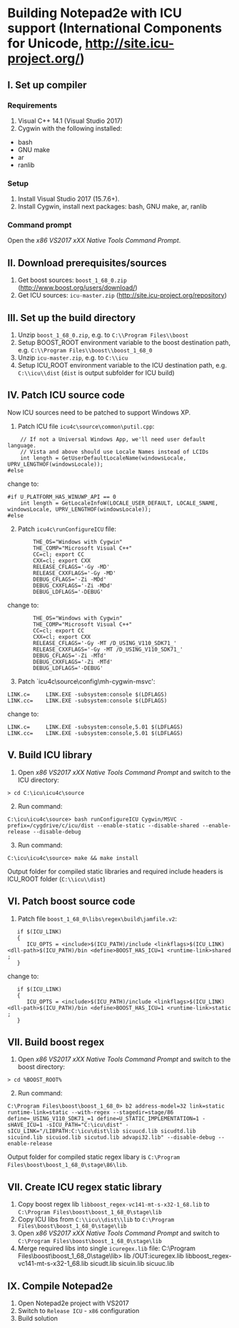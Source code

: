 # Building Notepad2e with ICU support (International Components for Unicode, http://site.icu-project.org/)

## I. Set up compiler

### Requirements
1. Visual C++ 14.1 (Visual Studio 2017)
2. Cygwin with the following installed:
* bash
* GNU make
* ar
* ranlib

### Setup
1. Install Visual Studio 2017 (15.7.6+).
2. Install Cygwin, install next packages: bash, GNU make, ar, ranlib 

### Command prompt
Open the *x86 VS2017 xXX Native Tools Command Prompt*.

## II. Download prerequisites/sources
1. Get boost sources: `boost_1_68_0.zip ` (http://www.boost.org/users/download/)
2. Get ICU sources: `icu-master.zip` (http://site.icu-project.org/repository)

## III. Set up the build directory
1. Unzip `boost_1_68_0.zip`, e.g. to `C:\\Program Files\\boost`
2. Setup BOOST_ROOT environment variable to the boost destination path, e.g. `C:\\Program Files\\boost\\boost_1_68_0`
3. Unzip `icu-master.zip`, e.g. to `C:\\icu`
4. Setup ICU_ROOT environment variable to the ICU destination path, e.g. `C:\\icu\\dist` (`dist` is output subfolder for ICU build)

## IV. Patch ICU source code
Now ICU sources need to be patched to support Windows XP.
1. Patch ICU file `icu4c\source\common\putil.cpp`:
```#if U_PLATFORM_HAS_WINUWP_API == 0
    // If not a Universal Windows App, we'll need user default language.
    // Vista and above should use Locale Names instead of LCIDs
    int length = GetUserDefaultLocaleName(windowsLocale, UPRV_LENGTHOF(windowsLocale));
#else
```
change to:
```
#if U_PLATFORM_HAS_WINUWP_API == 0
    int length = GetLocaleInfoW(LOCALE_USER_DEFAULT, LOCALE_SNAME, windowsLocale, UPRV_LENGTHOF(windowsLocale));
#else
```
2. Patch `icu4c\runConfigureICU` file:
```
        THE_OS="Windows with Cygwin"
        THE_COMP="Microsoft Visual C++"
        CC=cl; export CC
        CXX=cl; export CXX
        RELEASE_CFLAGS='-Gy -MD'
        RELEASE_CXXFLAGS='-Gy -MD'
        DEBUG_CFLAGS='-Zi -MDd'
        DEBUG_CXXFLAGS='-Zi -MDd'
        DEBUG_LDFLAGS='-DEBUG'
```
change to:
```
        THE_OS="Windows with Cygwin"
        THE_COMP="Microsoft Visual C++"
        CC=cl; export CC
        CXX=cl; export CXX
        RELEASE_CFLAGS='-Gy -MT /D_USING_V110_SDK71_'
        RELEASE_CXXFLAGS='-Gy -MT /D_USING_V110_SDK71_'
        DEBUG_CFLAGS='-Zi -MTd'
        DEBUG_CXXFLAGS='-Zi -MTd'
        DEBUG_LDFLAGS='-DEBUG'
```
3. Patch `icu4c\source\config\mh-cygwin-msvc':
```
LINK.c=		LINK.EXE -subsystem:console $(LDFLAGS)
LINK.cc=	LINK.EXE -subsystem:console $(LDFLAGS)
```
change to:
```
LINK.c=		LINK.EXE -subsystem:console,5.01 $(LDFLAGS)
LINK.cc=	LINK.EXE -subsystem:console,5.01 $(LDFLAGS)
```

## V. Build ICU library
1. Open *x86 VS2017 xXX Native Tools Command Prompt* and switch to the ICU directory:
```
> cd C:\icu\icu4c\source
```
2. Run command:
```
C:\icu\icu4c\source> bash runConfigureICU Cygwin/MSVC -prefix=/cygdrive/c/icu/dist --enable-static --disable-shared --enable-release --disable-debug
```
3. Run command:
```
C:\icu\icu4c\source> make && make install
```
Output folder for compiled static libraries and required include headers is ICU_ROOT folder (`C:\\icu\\dist`)

## VI. Patch boost source code
1. Patch file `boost_1_68_0\libs\regex\build\jamfile.v2`:
```
   if $(ICU_LINK)
   {
      ICU_OPTS = <include>$(ICU_PATH)/include <linkflags>$(ICU_LINK) <dll-path>$(ICU_PATH)/bin <define>BOOST_HAS_ICU=1 <runtime-link>shared ;
   }
```
change to:
```
   if $(ICU_LINK)
   {
      ICU_OPTS = <include>$(ICU_PATH)/include <linkflags>$(ICU_LINK) <dll-path>$(ICU_PATH)/bin <define>BOOST_HAS_ICU=1 <runtime-link>static ;
   }
```

## VII. Build boost regex
1. Open *x86 VS2017 xXX Native Tools Command Prompt* and switch to the boost directory:
```
> cd %BOOST_ROOT%
```
2. Run command:
```
C:\Program Files\boost\boost_1_68_0> b2 address-model=32 link=static runtime-link=static --with-regex --stagedir=stage/86 define=_USING_V110_SDK71_=1 define=U_STATIC_IMPLEMENTATION=1 -sHAVE_ICU=1 -sICU_PATH="C:\icu\dist" -sICU_LINK="/LIBPATH:C:\icu\dist\lib sicuucd.lib sicudtd.lib sicuind.lib sicuiod.lib sicutud.lib advapi32.lib" --disable-debug --enable-release
```
Output folder for compiled static regex libary is `C:\Program Files\boost\boost_1_68_0\stage\86\lib`.

## VII. Create ICU regex static library
1. Copy boost regex lib `libboost_regex-vc141-mt-s-x32-1_68.lib` to `C:\Program Files\boost\boost_1_68_0\stage\lib`
2. Copy ICU libs from `C:\\icu\\dist\\lib` to `C:\Program Files\boost\boost_1_68_0\stage\lib`
3. Open *x86 VS2017 xXX Native Tools Command Prompt* and switch to `C:\Program Files\boost\boost_1_68_0\stage\lib`
4. Merge required libs into single `icuregex.lib` file:
C:\Program Files\boost\boost_1_68_0\stage\lib> lib /OUT:icuregex.lib libboost_regex-vc141-mt-s-x32-1_68.lib sicudt.lib sicuin.lib sicuuc.lib

## IX. Compile Notepad2e
1. Open Notepad2e project with VS2017
2. Switch to `Release ICU` - `x86` configuration
3. Build solution
